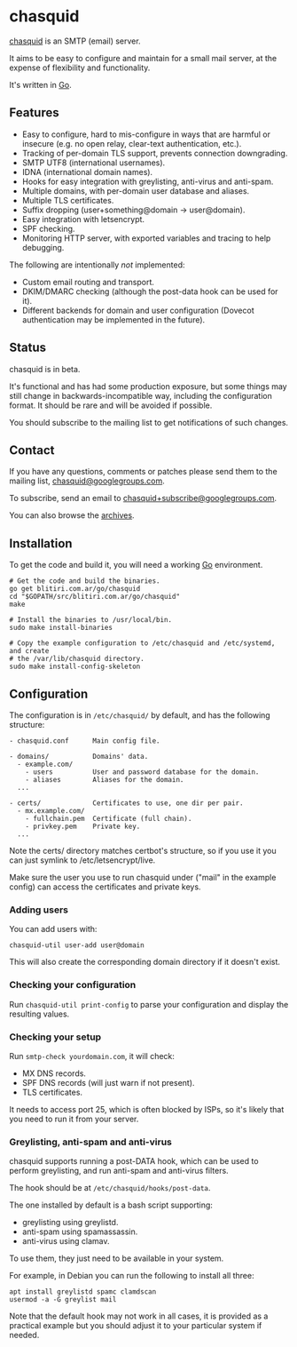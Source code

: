 
# chasquid

[chasquid](https://blitiri.com.ar/p/chasquid) is an SMTP (email) server.

It aims to be easy to configure and maintain for a small mail server, at the
expense of flexibility and functionality.

It's written in [Go](https://golang.org).


## Features

* Easy to configure, hard to mis-configure in ways that are harmful or
  insecure (e.g. no open relay, clear-text authentication, etc.).
* Tracking of per-domain TLS support, prevents connection downgrading.
* SMTP UTF8 (international usernames).
* IDNA (international domain names).
* Hooks for easy integration with greylisting, anti-virus and anti-spam.
* Multiple domains, with per-domain user database and aliases.
* Multiple TLS certificates.
* Suffix dropping (user+something@domain -> user@domain).
* Easy integration with letsencrypt.
* SPF checking.
* Monitoring HTTP server, with exported variables and tracing to help
  debugging.


The following are intentionally *not* implemented:

* Custom email routing and transport.
* DKIM/DMARC checking (although the post-data hook can be used for it).
* Different backends for domain and user configuration (Dovecot authentication
  may be implemented in the future).


## Status

chasquid is in beta.

It's functional and has had some production exposure, but some things may
still change in backwards-incompatible way, including the configuration format.
It should be rare and will be avoided if possible.

You should subscribe to the mailing list to get notifications of such changes.


## Contact

If you have any questions, comments or patches please send them to the mailing
list, chasquid@googlegroups.com.

To subscribe, send an email to chasquid+subscribe@googlegroups.com.

You can also browse the
[archives](https://groups.google.com/forum/#!forum/chasquid).



## Installation

To get the code and build it, you will need a working [Go](http://golang.org)
environment.

```shell
# Get the code and build the binaries.
go get blitiri.com.ar/go/chasquid
cd "$GOPATH/src/blitiri.com.ar/go/chasquid"
make

# Install the binaries to /usr/local/bin.
sudo make install-binaries

# Copy the example configuration to /etc/chasquid and /etc/systemd, and create
# the /var/lib/chasquid directory.
sudo make install-config-skeleton
```

## Configuration

The configuration is in `/etc/chasquid/` by default, and has the following
structure:

```
- chasquid.conf      Main config file.

- domains/           Domains' data.
  - example.com/
    - users          User and password database for the domain.
    - aliases        Aliases for the domain.
  ...

- certs/             Certificates to use, one dir per pair.
  - mx.example.com/
    - fullchain.pem  Certificate (full chain).
    - privkey.pem    Private key.
  ...
```

Note the certs/ directory matches certbot's structure, so if you use it you
can just symlink to /etc/letsencrypt/live.

Make sure the user you use to run chasquid under ("mail" in the example
config) can access the certificates and private keys.


### Adding users

You can add users with:

```
chasquid-util user-add user@domain
```

This will also create the corresponding domain directory if it doesn't exist.


### Checking your configuration

Run `chasquid-util print-config` to parse your configuration and display the
resulting values.


### Checking your setup

Run `smtp-check yourdomain.com`, it will check:

* MX DNS records.
* SPF DNS records (will just warn if not present).
* TLS certificates.

It needs to access port 25, which is often blocked by ISPs, so it's likely
that you need to run it from your server.


### Greylisting, anti-spam and anti-virus

chasquid supports running a post-DATA hook, which can be used to perform
greylisting, and run anti-spam and anti-virus filters.

The hook should be at `/etc/chasquid/hooks/post-data`.


The one installed by default is a bash script supporting:

* greylisting using greylistd.
* anti-spam using spamassassin.
* anti-virus using clamav.

To use them, they just need to be available in your system.

For example, in Debian you can run the following to install all three:

```
apt install greylistd spamc clamdscan
usermod -a -G greylist mail
```

Note that the default hook may not work in all cases, it is provided as a
practical example but you should adjust it to your particular system if
needed.


